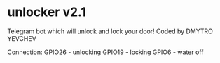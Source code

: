 # unlocker v2.1
Telegram bot which will unlock and lock your door!
Coded by DMYTRO YEVCHEV

Connection:
GPIO26 - unlocking
GPIO19 - locking
GPIO6 - water off
